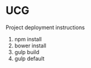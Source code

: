 # UCG

Project deployment instructions

1. npm install
2. bower install
3. gulp build
4. gulp default